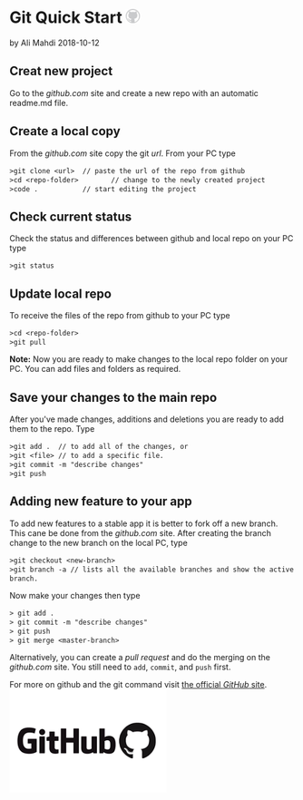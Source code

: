 # Git Quick Start ![alt text](logo.jpg "GitHub")

by Ali Mahdi
2018-10-12

## Creat new project

Go to the _github.com_ site and create a new repo with an automatic readme.md file.

## Create a local copy

From the _github.com_ site copy the git _url_. From your PC type

```
>git clone <url>  // paste the url of the repo from github
>cd <repo-folder>        // change to the newly created project
>code .           // start editing the project
```

## Check current status

Check the status and differences between github and local repo on your PC type

```
>git status
```

## Update local repo

To receive the files of the repo from github to your PC type

```
>cd <repo-folder>
>git pull
```

**Note:** Now you are ready to make changes to the local repo folder on your PC. You can add files and folders as required.

## Save your changes to the main repo

After you've made changes, additions and deletions you are ready to add them to the repo. Type

```
>git add .  // to add all of the changes, or
>git <file> // to add a specific file.
>git commit -m "describe changes"
>git push
```

## Adding new feature to your app

To add new features to a stable app it is better to fork off a new branch. This cane be done from the _github.com_ site. After creating the branch change to the new branch on the local PC, type

```
>git checkout <new-branch>
>git branch -a // lists all the available branches and show the active branch.
```

Now make your changes then type

```
> git add .
> git commit -m "describe changes"
> git push
> git merge <master-branch>
```

Alternatively, you can create a _pull request_ and do the merging on the _github.com_ site. You still need to `add`, `commit`, and `push` first.

For more on github and the git command visit [the official _GitHub_ site](https://guides.github.com/).
![alt text](biglogo.png "GitHub")
